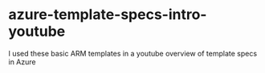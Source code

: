 # azure-template-specs-intro-youtube
I used these basic ARM templates in a youtube overview of template specs in Azure
